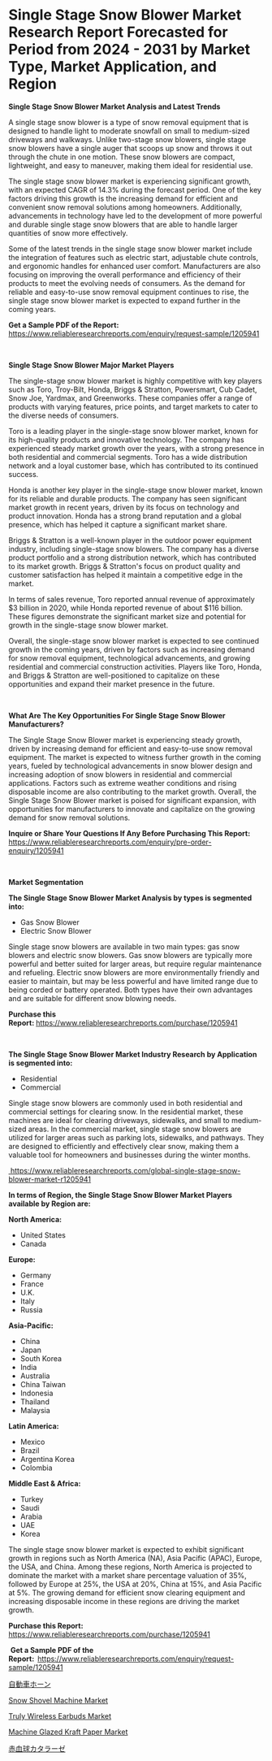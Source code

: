 <p><h1>Single Stage Snow Blower Market Research Report Forecasted for Period from 2024 -  2031 by Market Type, Market Application, and Region</h1></p><p><strong>Single Stage Snow Blower Market Analysis and Latest Trends</strong></p>
<p><p>A single stage snow blower is a type of snow removal equipment that is designed to handle light to moderate snowfall on small to medium-sized driveways and walkways. Unlike two-stage snow blowers, single stage snow blowers have a single auger that scoops up snow and throws it out through the chute in one motion. These snow blowers are compact, lightweight, and easy to maneuver, making them ideal for residential use.</p><p>The single stage snow blower market is experiencing significant growth, with an expected CAGR of 14.3% during the forecast period. One of the key factors driving this growth is the increasing demand for efficient and convenient snow removal solutions among homeowners. Additionally, advancements in technology have led to the development of more powerful and durable single stage snow blowers that are able to handle larger quantities of snow more effectively.</p><p>Some of the latest trends in the single stage snow blower market include the integration of features such as electric start, adjustable chute controls, and ergonomic handles for enhanced user comfort. Manufacturers are also focusing on improving the overall performance and efficiency of their products to meet the evolving needs of consumers. As the demand for reliable and easy-to-use snow removal equipment continues to rise, the single stage snow blower market is expected to expand further in the coming years.</p></p>
<p><strong>Get a Sample PDF of the Report:&nbsp;</strong> <a href="https://www.reliableresearchreports.com/enquiry/request-sample/1205941">https://www.reliableresearchreports.com/enquiry/request-sample/1205941</a></p>
<p>&nbsp;</p>
<p><strong>Single Stage Snow Blower Major Market Players</strong></p>
<p><p>The single-stage snow blower market is highly competitive with key players such as Toro, Troy-Bilt, Honda, Briggs & Stratton, Powersmart, Cub Cadet, Snow Joe, Yardmax, and Greenworks. These companies offer a range of products with varying features, price points, and target markets to cater to the diverse needs of consumers.</p><p>Toro is a leading player in the single-stage snow blower market, known for its high-quality products and innovative technology. The company has experienced steady market growth over the years, with a strong presence in both residential and commercial segments. Toro has a wide distribution network and a loyal customer base, which has contributed to its continued success.</p><p>Honda is another key player in the single-stage snow blower market, known for its reliable and durable products. The company has seen significant market growth in recent years, driven by its focus on technology and product innovation. Honda has a strong brand reputation and a global presence, which has helped it capture a significant market share.</p><p>Briggs & Stratton is a well-known player in the outdoor power equipment industry, including single-stage snow blowers. The company has a diverse product portfolio and a strong distribution network, which has contributed to its market growth. Briggs & Stratton's focus on product quality and customer satisfaction has helped it maintain a competitive edge in the market.</p><p>In terms of sales revenue, Toro reported annual revenue of approximately $3 billion in 2020, while Honda reported revenue of about $116 billion. These figures demonstrate the significant market size and potential for growth in the single-stage snow blower market.</p><p>Overall, the single-stage snow blower market is expected to see continued growth in the coming years, driven by factors such as increasing demand for snow removal equipment, technological advancements, and growing residential and commercial construction activities. Players like Toro, Honda, and Briggs & Stratton are well-positioned to capitalize on these opportunities and expand their market presence in the future.</p></p>
<p>&nbsp;</p>
<p><strong>What Are The Key Opportunities For Single Stage Snow Blower Manufacturers?</strong></p>
<p><p>The Single Stage Snow Blower market is experiencing steady growth, driven by increasing demand for efficient and easy-to-use snow removal equipment. The market is expected to witness further growth in the coming years, fueled by technological advancements in snow blower design and increasing adoption of snow blowers in residential and commercial applications. Factors such as extreme weather conditions and rising disposable income are also contributing to the market growth. Overall, the Single Stage Snow Blower market is poised for significant expansion, with opportunities for manufacturers to innovate and capitalize on the growing demand for snow removal solutions.</p></p>
<p><strong>Inquire or Share Your Questions If Any Before Purchasing This Report:</strong> <a href="https://www.reliableresearchreports.com/enquiry/pre-order-enquiry/1205941">https://www.reliableresearchreports.com/enquiry/pre-order-enquiry/1205941</a></p>
<p>&nbsp;</p>
<p><strong>Market Segmentation</strong></p>
<p><strong>The Single Stage Snow Blower Market Analysis by types is segmented into:</strong></p>
<p><ul><li>Gas Snow Blower</li><li>Electric Snow Blower</li></ul></p>
<p><p>Single stage snow blowers are available in two main types: gas snow blowers and electric snow blowers. Gas snow blowers are typically more powerful and better suited for larger areas, but require regular maintenance and refueling. Electric snow blowers are more environmentally friendly and easier to maintain, but may be less powerful and have limited range due to being corded or battery operated. Both types have their own advantages and are suitable for different snow blowing needs.</p></p>
<p><strong>Purchase this Report:&nbsp;</strong><a href="https://www.reliableresearchreports.com/purchase/1205941">https://www.reliableresearchreports.com/purchase/1205941</a></p>
<p>&nbsp;</p>
<p><strong>The Single Stage Snow Blower Market Industry Research by Application is segmented into:</strong></p>
<p><ul><li>Residential</li><li>Commercial</li></ul></p>
<p><p>Single stage snow blowers are commonly used in both residential and commercial settings for clearing snow. In the residential market, these machines are ideal for clearing driveways, sidewalks, and small to medium-sized areas. In the commercial market, single stage snow blowers are utilized for larger areas such as parking lots, sidewalks, and pathways. They are designed to efficiently and effectively clear snow, making them a valuable tool for homeowners and businesses during the winter months.</p></p>
<p><a href="https://www.reliableresearchreports.com/global-single-stage-snow-blower-market-r1205941">&nbsp;https://www.reliableresearchreports.com/global-single-stage-snow-blower-market-r1205941</a></p>
<p><strong>In terms of Region, the Single Stage Snow Blower Market Players available by Region are:</strong></p>
<p>
    <p> <strong> North America: </strong>
        <ul>
            <li>United States</li>
            <li>Canada</li>
        </ul>
        </p> 
    <p> <strong> Europe: </strong>
        <ul>
            <li>Germany</li>
            <li>France</li>
            <li>U.K.</li>
            <li>Italy</li>
            <li>Russia</li>
        </ul>
        </p> 
    <p> <strong> Asia-Pacific: </strong>
        <ul>
            <li>China</li>
            <li>Japan</li>
            <li>South Korea</li>
            <li>India</li>
            <li>Australia</li>
            <li>China Taiwan</li>
            <li>Indonesia</li>
            <li>Thailand</li>
            <li>Malaysia</li>
        </ul>
        </p> 
    <p> <strong> Latin America: </strong>
        <ul>
            <li>Mexico</li>
            <li>Brazil</li>
            <li>Argentina Korea</li>
            <li>Colombia</li>
        </ul>
        </p> 
    <p> <strong> Middle East & Africa: </strong>
        <ul>
            <li>Turkey</li>
            <li>Saudi</li>
            <li>Arabia</li>
            <li>UAE</li>
            <li>Korea</li>
        </ul>
    </p>
    </p>
<p><p>The single stage snow blower market is expected to exhibit significant growth in regions such as North America (NA), Asia Pacific (APAC), Europe, the USA, and China. Among these regions, North America is projected to dominate the market with a market share percentage valuation of 35%, followed by Europe at 25%, the USA at 20%, China at 15%, and Asia Pacific at 5%. The growing demand for efficient snow clearing equipment and increasing disposable income in these regions are driving the market growth.</p></p>
<p><strong>Purchase this Report: </strong><a href="https://www.reliableresearchreports.com/purchase/1205941">https://www.reliableresearchreports.com/purchase/1205941</a></p>
<p>&nbsp;<strong>Get a Sample PDF of the Report:&nbsp;&nbsp;</strong><a href="https://www.reliableresearchreports.com/enquiry/request-sample/1205941">https://www.reliableresearchreports.com/enquiry/request-sample/1205941</a></p>
<p><strong></strong></p>
<p><p><a href="https://github.com/lrlmopnhwd79300/Market-Research-Report-List-1/blob/main/456921231324.md">自動車ホーン</a></p><p><a href="https://github.com/abdelrhmankishk22/Market-Research-Report-List-4/blob/main/snow-shovel-machine-market.md">Snow Shovel Machine Market</a></p><p><a href="https://www.linkedin.com/pulse/truly-wireless-earbuds-market-trends-analysis-forecasted-period-81qme?trackingId=RRnPA5cEDr%2BxY4uVaoU9xg%3D%3D">Truly Wireless Earbuds Market</a></p><p><a href="https://issuu.com/reportprime-2/docs/machine-glazed-kraft-paper-market-size-2030.pptx">Machine Glazed Kraft Paper Market</a></p><p><a href="https://github.com/EstelWisozk1/Market-Research-Report-List-1/blob/main/372222631325.md">赤血球カタラーゼ</a></p></p>